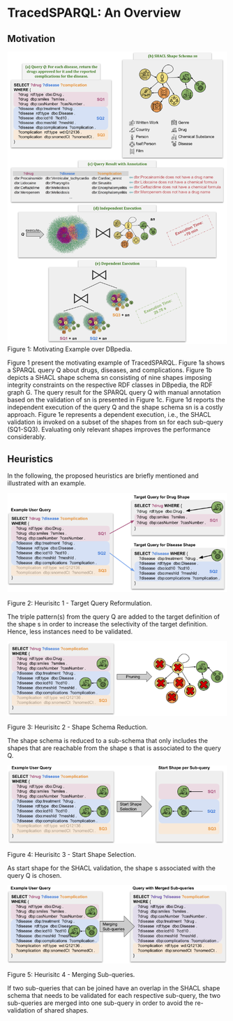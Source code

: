 # TracedSPARQL: An Overview

## Motivation

![Motivation](motivating_example.png "Motivation")
Figure 1: Motivating Example over DBpedia.

Figure 1 present the motivating example of TracedSPARQL.
Figure 1a shows a SPARQL query Q about drugs, diseases, and complications.
Figure 1b depicts a SHACL shape schema sn consisting of nine shapes imposing integrity constraints on the respective RDF classes in DBpedia, the RDF graph G.
The query result for the SPARQL query Q with manual annotation based on the validation of sn is presented in Figure 1c.
Figure 1d reports the independent execution of the query Q and the shape schema sn is a costly approach.
Figure 1e represents a dependent execution, i.e., the SHACL validation is invoked on a subset of the shapes from sn for each sub-query (SQ1-SQ3). Evaluating only relevant shapes improves the performance considerably.

## Heuristics

In the following, the proposed heuristics are briefly mentioned and illustrated with an example.

![Target Query Reformulation](Heuristic1.png "Target Query Reformulation")

Figure 2: Heurisitc 1 - Target Query Reformulation.

The triple pattern(s) from the query Q are added to the target definition of the shape s in order to increase the selectivity of the target definition.
Hence, less instances need to be validated.

![Shape Schema Reduction](Heuristic2.png "Shape Schema Reduction")

Figure 3: Heurisitc 2 - Shape Schema Reduction.

The shape schema is reduced to a sub-schema that only includes the shapes that are reachable from the shape s that is associated to the query Q.

![Start Shape Selection](Heuristic3.png "Start Shape Selection")

Figure 4: Heurisitc 3 - Start Shape Selection.

As start shape for the SHACL validation, the shape s associated with the query Q is chosen.

![Merging Sub-queries](Heuristic4.png "Merging Sub-queries")

Figure 5: Heurisitc 4 - Merging Sub-queries.

If two sub-queries that can be joined have an overlap in the SHACL shape schema that needs to be validated for each respective sub-query, the two sub-queries are merged into one sub-query in order to avoid the re-validation of shared shapes.


